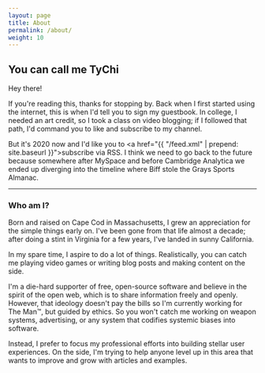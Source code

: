 ```yaml
---
layout: page
title: About
permalink: /about/
weight: 10
---
```


## You can call me TyChi

Hey there!

If you're reading this, thanks for stopping by. Back when I first started using the internet, this is when I'd tell you to sign my guestbook. In college, I needed an art credit, so I took a class on video blogging; if I followed that path, I'd command you to like and subscribe to my channel.

But it's 2020 now and I'd like you to <a href="{{ "/feed.xml" | prepend: site.baseurl }}">subscribe via RSS</a>. I think we need to go back to the future because somewhere after MySpace and before Cambridge Analytica we ended up diverging into the timeline where Biff stole the Grays Sports Almanac.

---

### Who am I?

Born and raised on Cape Cod in Massachusetts, I grew an appreciation for the simple things early on. I've been gone from that life almost a decade; after doing a stint in Virginia for a few years, I've landed in sunny California.

In my spare time, I aspire to do a lot of things. Realistically, you can catch me playing video games or writing blog posts and making content on the side.

I'm a die-hard supporter of free, open-source software and believe in the spirit of the open web, which is to share information freely and openly. However, that ideology doesn't pay the bills so I'm currently working for The Man&trade;, but guided by ethics. So you won't catch me working on weapon systems, advertising, or any system that codifies systemic biases into software.

Instead, I prefer to focus my professional efforts into building stellar user experiences. On the side, I'm trying to help anyone level up in this area that wants to improve and grow with articles and examples.
